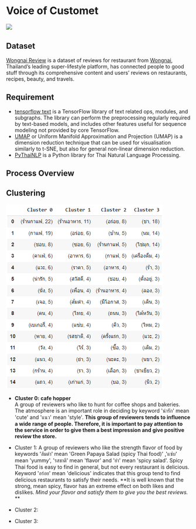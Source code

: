 # Voice of Customet
[![](https://img.shields.io/badge/-Power--BI-yellow)](https://powerbi.microsoft.com/en-au/)

## Dataset
[Wongnai Review](https://github.com/NittyNice/BADS7105-CRM-Analytics/blob/main/data/Wongnai%20Reviews%20-%20Small.csv) is a dataset of reviews for restaurant from [Wongnai](https://www.wongnai.com/), Thailand’s leading super-lifestyle platform, has connected people to good stuff through its comprehensive content and users’ reviews on restaurants, recipes, beauty, and travels.

## Requirement
- [tensorflow text](https://www.tensorflow.org/text) is a TensorFlow library of text related ops, modules, and subgraphs. The library can perform the preprocessing regularly required by text-based models, and includes other features useful for sequence modeling not provided by core TensorFlow.  
- [UMAP](https://umap-learn.readthedocs.io/en/latest/) or Uniform Manifold Approximation and Projection (UMAP) is a dimension reduction technique that can be used for visualisation similarly to t-SNE, but also for general non-linear dimension reduction.  
- [PyThaiNLP](https://pythainlp.github.io/tutorials/) is a Python library for Thai Natural Language Processing.  

## Process Overview

## Clustering
![](./img/cluster.png)

- **Cluster 0: cafe hopper**  
A group of reviewers who like to hunt for coffee shops and bakeries. The atmosphere is an important role in deciding by keyword 'น่ารัก' mean 'cute' and 'แนว' mean 'style'. **This group of reviewers tends to influence a wide range of people. Therefore, it is important to pay attention to the service in order to give them a best impression and give positive review the store.**

- Cluster 1: 
A group of reviewers who like the strength flavor of food by keywords 'ส้มตำ' mean 'Green Papaya Salad (spicy Thai food)' ,'แซ่บ' mean 'yummy', 'รสชาติ' mean 'flavor' and 'ยำ' mean 'spicy salad'. Spicy Thai food is easy to find in general, but not every restaurant is delicious. Keyword 'อร่อย' mean 'delicious' indicates that this group tend to find delicious restaurants to satisfy their needs. **It is well known that the strong, mean spicy, flavor has an extreme effect on both likes and dislikes. *Mind your flavor and satisfy them to give you the best reviews.* **

- Cluster 2: 
- Cluster 3: 



